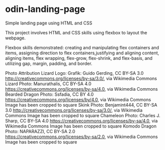 # odin-landing-page
Simple landing page using HTML and CSS

This project involves HTML and CSS skills using flexbox to layout the webpage. 

Flexbox skills demonstrated: creating and manipulating flex containers and items, assigning direction to flex containers,justifying and aligning content, aligning items, flex wrapping, flex-grow, flex-shrink, and flex-basis, and utilizing gap, margin, padding, and border.

Photo Attribution
Lizard Logo:
    Grafik: Guido Gerding, CC BY-SA 3.0 <http://creativecommons.org/licenses/by-sa/3.0/>, via Wikimedia Commons
Lizard Photo:
    Manurathalis, CC BY-SA 4.0 <https://creativecommons.org/licenses/by-sa/4.0>, via Wikimedia Commons
Bearded Dragon Photo:
    Ssfadia, CC BY 4.0 <https://creativecommons.org/licenses/by/4.0>, via Wikimedia Commons
    Image has been cropped to square
Skink Photo:
    Benjamint444, CC BY-SA 3.0 <http://creativecommons.org/licenses/by-sa/3.0/>, via Wikimedia Commons
    Image has been cropped to square
Chameleon Photo:
    Charles J. Sharp, CC BY-SA 4.0 <https://creativecommons.org/licenses/by-sa/4.0>, via Wikimedia Commons
    Image has been cropped to square
Komodo Dragon Photo:
    NAPARAZZI, CC BY-SA 2.0 <https://creativecommons.org/licenses/by-sa/2.0>, via Wikimedia Commons
    Image has been cropped to square